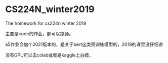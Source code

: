 # CS224N_winter2019
The homework for cs224n winter 2019

主要是code的作业，都可以跑通。

a5作业会加个2021版本的，是关于bert这类预训练模型的，2019的课里没仔细讲

没有GPU可以去colab或者是kaggle上白嫖，
